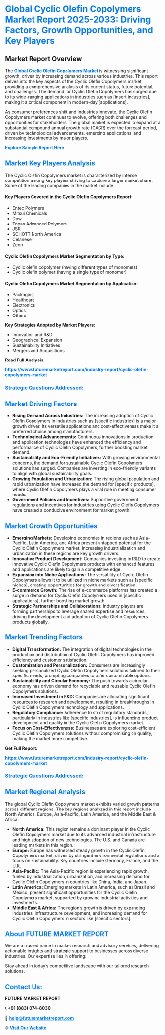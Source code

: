 <h1 style="color: #007BFF;">Global Cyclic Olefin Copolymers Market Report 2025-2033: Driving Factors, Growth Opportunities, and Key Players</h1>

<section id="overview">
<h2>Market Report Overview</h2>
<p>The <a href="https://www.futuremarketreport.com/industry-report/cyclic-olefin-copolymers-market" style="color: #007BFF; text-decoration: none;"><strong>Global Cyclic Olefin Copolymers Market</strong></a> is witnessing significant growth, driven by increasing demand across various industries. This report delves into the key aspects of the Cyclic Olefin Copolymers market, providing a comprehensive analysis of its current status, future potential, and challenges. The demand for Cyclic Olefin Copolymers has surged due to its wide-ranging applications in industries such as [insert industries], making it a critical component in modern-day [applications].</p>
<p>As consumer preferences shift and industries innovate, the Cyclic Olefin Copolymers market continues to evolve, offering both challenges and opportunities for stakeholders. The global market is expected to expand at a substantial compound annual growth rate (CAGR) over the forecast period, driven by technological advancements, emerging applications, and increasing investments by major players.</p>
</section>

<section id="overview">
<p><a href="https://www.futuremarketreport.com/request-sample/reportId=115140" style="color: #007BFF; text-decoration: none;"><strong>Explore Sample Report Here</strong></a></p>
</section>

<section id="key-players">
<h2 style="color: #007BFF;">Market Key Players Analysis</h2>
<p>The Cyclic Olefin Copolymers market is characterized by intense competition among key players striving to capture a larger market share. Some of the leading companies in the market include:</p>
<h4>Key Players Covered in the Cyclic Olefin Copolymers Report:</h4>
<ul><li>Entec Polymers</li><li>Mitsui Chemicals</li><li>Dow</li><li>Topas Advanced Polymers</li><li>JSR</li><li>SCHOTT North America</li><li>Celanese</li><li>Zeon</li></ul>
<h4>Cyclic Olefin Copolymers Market Segmentation by Type:</h4>
<ul><li>Cyclic olefin copolymer (having different types of monomers)</li><li>Cyclic olefin polymer (having a single type of monomer)</li></ul>

<h4>Cyclic Olefin Copolymers Market Segmentation by Application:</h4>
<ul><li>Packaging</li><li>Healthcare</li><li>Electronics</li><li>Optics</li><li>Others</li></ul>
<p><strong>Key Strategies Adopted by Market Players:</strong></p>
<ul>
<li>Innovation and R&D</li>
<li>Geographical Expansion</li>
<li>Sustainability Initiatives</li>
<li>Mergers and Acquisitions</li>
</ul>
</section>

<section>
<p><strong>Read Full Analysis: </strong></p><a href="https://www.futuremarketreport.com/industry-report/cyclic-olefin-copolymers-market" style="color: #007BFF; text-decoration: none;"><strong>https://www.futuremarketreport.com/industry-report/cyclic-olefin-copolymers-market</strong></a>
<h3 style="color: #007BFF;">Strategic Questions Addressed:</h3>
</section>

<section id="driving-factors">
<h2 style="color: #007BFF;">Market Driving Factors</h2>
<ul>
<li><strong>Rising Demand Across Industries:</strong> The increasing adoption of Cyclic Olefin Copolymers in industries such as [specific industries] is a major growth driver. Its versatile applications and cost-effectiveness make it a preferred choice among manufacturers.</li>
<li><strong>Technological Advancements:</strong> Continuous innovations in production and application technologies have enhanced the efficiency and performance of Cyclic Olefin Copolymers, further boosting market demand.</li>
<li><strong>Sustainability and Eco-Friendly Initiatives:</strong> With growing environmental concerns, the demand for sustainable Cyclic Olefin Copolymers solutions has surged. Companies are investing in eco-friendly variants to align with global sustainability goals.</li>
<li><strong>Growing Population and Urbanization:</strong> The rising global population and rapid urbanization have increased the demand for [specific products], where Cyclic Olefin Copolymers plays a vital role in meeting consumer needs.</li>
<li><strong>Government Policies and Incentives:</strong> Supportive government regulations and incentives for industries using Cyclic Olefin Copolymers have created a conducive environment for market growth.</li>
</ul>
</section>

<section id="growth-opportunities">
<h2 style="color: #007BFF;">Market Growth Opportunities</h2>
<ul>
<li><strong>Emerging Markets:</strong> Developing economies in regions such as Asia-Pacific, Latin America, and Africa present untapped potential for the Cyclic Olefin Copolymers market. Increasing industrialization and urbanization in these regions are key growth drivers.</li>
<li><strong>Innovative Product Development:</strong> Companies investing in R&D to create innovative Cyclic Olefin Copolymers products with enhanced features and applications are likely to gain a competitive edge.</li>
<li><strong>Expansion into Niche Applications:</strong> The versatility of Cyclic Olefin Copolymers allows it to be utilized in niche markets such as [specific niches], creating opportunities for growth and diversification.</li>
<li><strong>E-commerce Growth:</strong> The rise of e-commerce platforms has created a surge in demand for Cyclic Olefin Copolymers used in [specific applications], further boosting market growth.</li>
<li><strong>Strategic Partnerships and Collaborations:</strong> Industry players are forming partnerships to leverage shared expertise and resources, driving the development and adoption of Cyclic Olefin Copolymers products globally.</li>
</ul>
</section>

<section id="trending-factors">
<h2 style="color: #007BFF;">Market Trending Factors</h2>
<ul>
<li><strong>Digital Transformation:</strong> The integration of digital technologies in the production and distribution of Cyclic Olefin Copolymers has improved efficiency and customer satisfaction.</li>
<li><strong>Customization and Personalization:</strong> Consumers are increasingly seeking personalized Cyclic Olefin Copolymers solutions tailored to their specific needs, prompting companies to offer customizable options.</li>
<li><strong>Sustainability and Circular Economy:</strong> The push towards a circular economy has driven demand for recyclable and reusable Cyclic Olefin Copolymers solutions.</li>
<li><strong>Increased Investment in R&D:</strong> Companies are allocating significant resources to research and development, resulting in breakthroughs in Cyclic Olefin Copolymers technology and applications.</li>
<li><strong>Regulatory Compliance:</strong> Adherence to strict regulatory standards, particularly in industries like [specific industries], is influencing product development and quality in the Cyclic Olefin Copolymers market.</li>
<li><strong>Focus on Cost-Effectiveness:</strong> Businesses are exploring cost-efficient Cyclic Olefin Copolymers solutions without compromising on quality, making the market more competitive.</li>
</ul>
</section>

<section>
<p><strong>Get Full Report: </strong></p><a href="https://www.futuremarketreport.com/industry-report/cyclic-olefin-copolymers-market" style="color: #007BFF; text-decoration: none;"><strong>https://www.futuremarketreport.com/industry-report/cyclic-olefin-copolymers-market</strong></a>
<h3 style="color: #007BFF;">Strategic Questions Addressed:</h3>
</section>


<section id="regional-analysis">
<h2 style="color: #007BFF;">Market Regional Analysis</h2>
<p>The global Cyclic Olefin Copolymers market exhibits varied growth patterns across different regions. The key regions analyzed in this report include North America, Europe, Asia-Pacific, Latin America, and the Middle East & Africa:</p>
<ul>
<li><strong>North America:</strong> This region remains a dominant player in the Cyclic Olefin Copolymers market due to its advanced industrial infrastructure and high adoption of new technologies. The U.S. and Canada are leading markets in this region.</li>
<li><strong>Europe:</strong> Europe has witnessed steady growth in the Cyclic Olefin Copolymers market, driven by stringent environmental regulations and a focus on sustainability. Key countries include Germany, France, and the U.K.</li>
<li><strong>Asia-Pacific:</strong> The Asia-Pacific region is experiencing rapid growth, fueled by industrialization, urbanization, and increasing demand for Cyclic Olefin Copolymers in countries like China, India, and Japan.</li>
<li><strong>Latin America:</strong> Emerging markets in Latin America, such as Brazil and Mexico, present significant opportunities for the Cyclic Olefin Copolymers market, supported by growing industrial activities and investments.</li>
<li><strong>Middle East & Africa:</strong> The region’s growth is driven by expanding industries, infrastructure development, and increasing demand for Cyclic Olefin Copolymers in sectors like [specific sectors].</li>
</ul>
</section>

<footer>
<h2 style="color: #007BFF;">About FUTURE MARKET REPORT</h2>
<p>We are a trusted name in market research and advisory services, delivering actionable insights and strategic support to businesses across diverse industries. Our expertise lies in offering:</p>

<p>Stay ahead in today’s competitive landscape with our tailored research solutions.</p>

<h2 style="color: #007BFF;">Contact Us:</h2>
<p><strong>FUTURE MARKET REPORT</strong></p>
<p>📞 <strong>+91 (883) 074-8030</strong></p>
<p>📧 <strong><a href="mailto:help@futuremarketreport.com" style="color: #007BFF;">help@futuremarketreport.com</a></strong></p>
<p>🌐 <strong><a href="https://www.futuremarketreport.com/" style="color: #007BFF;">Visit Our Website</a></strong></p>
</footer>